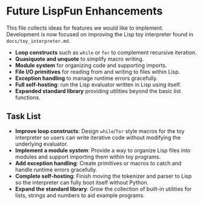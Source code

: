 # Future LispFun Enhancements

This file collects ideas for features we would like to implement. Development is
now focused on improving the Lisp toy interpreter found in
`docs/toy_interpreter.md`.

- **Loop constructs** such as `while` or `for` to complement recursive iteration.
- **Quasiquote and unquote** to simplify macro writing.
- **Module system** for organizing code and supporting imports.
- **File I/O primitives** for reading from and writing to files within Lisp.
- **Exception handling** to manage runtime errors gracefully.
- **Full self-hosting**: run the Lisp evaluator written in Lisp using itself.
- **Expanded standard library** providing utilities beyond the basic list functions.

## Task List

- **Improve loop constructs**: Design `while`/`for` style macros for the toy interpreter so users can write iterative code without modifying the underlying evaluator.
- **Implement a module system**: Provide a way to organize Lisp files into modules and support importing them within toy programs.
- **Add exception handling**: Create primitives or macros to catch and handle runtime errors gracefully.
- **Complete self-hosting**: Finish moving the tokenizer and parser to Lisp so the interpreter can fully boot itself without Python.
- **Expand the standard library**: Grow the collection of built-in utilities for lists, strings and numbers to aid example programs.
